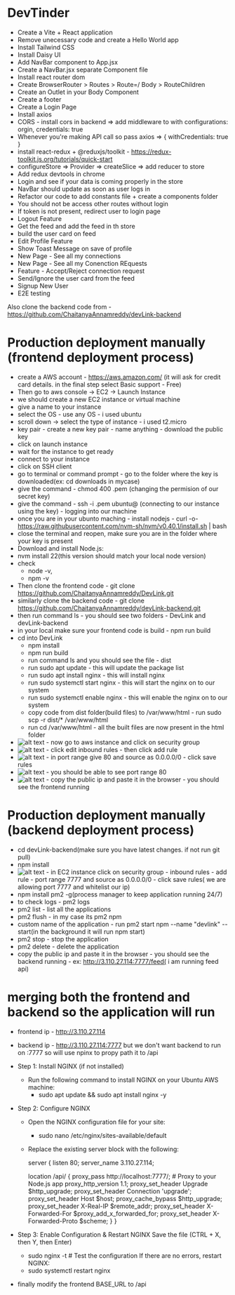 # DevTinder

- Create a Vite + React application
- Remove unecessary code and create a Hello World app
- Install Tailwind CSS
- Install Daisy UI
- Add NavBar component to App.jsx
- Create a NavBar.jsx separate Component file
- Install react router dom
- Create BrowserRouter > Routes > Route=/ Body > RouteChildren
- Create an Outlet in your Body Component
- Create a footer
- Create a Login Page
- Install axios
- CORS - install cors in backend => add middleware to with configurations: orgin, credentials: true
- Whenever you're making API call so pass axios => { withCredentials: true }
- install react-redux + @reduxjs/toolkit - https://redux-toolkit.js.org/tutorials/quick-start
- configureStore => Provider => createSlice => add reducer to store
- Add redux devtools in chrome
- Login and see if your data is coming properly in the store
- NavBar should update as soon as user logs in
- Refactor our code to add constants file + create a components folder
- You should not be access other routes without login
- If token is not present, redirect user to login page
- Logout Feature
- Get the feed and add the feed in th store
- build the user card on feed
- Edit Profile Feature
- Show Toast Message on save of profile
- New Page - See all my connections
- New Page - See all my Conenction REquests
- Feature - Accept/Reject connection request
- Send/Ignore the user card from the feed
- Signup New User
- E2E testing

Also clone the backend code from - https://github.com/ChaitanyaAnnamreddy/devLink-backend

# Production deployment manually (frontend deployment process)

- create a AWS account - https://aws.amazon.com/ (it will ask for credit card details. in the final step select Basic support - Free)
- Then go to aws console -> EC2 -> Launch Instance
- we should create a new EC2 instance or virtual machine
- give a name to your instance
- select the OS - use any OS - i used ubuntu
- scroll down -> select the type of instance - i used t2.micro
- key pair - create a new key pair - name anything - download the public key
- click on launch instance
- wait for the instance to get ready
- connect to your instance
- click on SSH client
- go to terminal or command prompt - go to the folder where the key is downloaded(ex: cd downloads in mycase)
- give the command - chmod 400 <key-file-name>.pem (changing the permision of our secret key)
- give the command - ssh -i <key-file-name>.pem ubuntu@<instance-public-ip> (connecting to our instance using the key) - logging into our machine
- once you are in your ubunto maching - install nodejs - curl -o- https://raw.githubusercontent.com/nvm-sh/nvm/v0.40.1/install.sh | bash
- close the terminal and reopen, make sure you are in the folder where your key is present
- Download and install Node.js:
- nvm install 22(this version should match your local node version)
- check
  - node -v,
  - npm -v
- Then clone the frontend code - git clone https://github.com/ChaitanyaAnnamreddy/DevLink.git
- similarly clone the backend code - git clone https://github.com/ChaitanyaAnnamreddy/devLink-backend.git
- then run command ls - you should see two folders - DevLink and devLink-backend
- in your local make sure your frontend code is build - npm run build
- cd into DevLink
  - npm install
  - npm run build
  - run command ls and you should see the file - dist
  - run sudo apt update - this will update the package list
  - run sudo apt install nginx - this will install nginx
  - run sudo systemctl start nginx - this will start the nginx on to our system
  - run sudo systemctl enable nginx - this will enable the nginx on to our system
  - copy code from dist folder(build files) to /var/www/html - run sudo scp -r dist/\* /var/www/html
  - run cd /var/www/html - all the built files are now present in the html folder
- ![alt text](image.png) - now go to aws instance and click on security group
- ![alt text](image-1.png) - click edit inbound rules - then click add rule
- ![alt text](image-2.png) - in port range give 80 and source as 0.0.0.0/0 - click save rules
- ![alt text](image-3.png) - you should be able to see port range 80
- ![alt text](image-4.png) - copy the public ip and paste it in the browser - you should see the frontend running

# Production deployment manually (backend deployment process)

- cd devLink-backend(make sure you have latest changes. if not run git pull)
- npm install
- ![alt text](image-5.png) - in EC2 instance click on security group - inbound rules - add rule - port range 7777 and source as 0.0.0.0/0 - click save rules( we are allowing port 7777 and whitelist our ip)
- npm install pm2 -g(process manager to keep application running 24/7)
- to check logs - pm2 logs
- pm2 list - list all the applications
- pm2 flush <name of the application> - in my case its pm2 npm
- custom name of the application - run pm2 start npm --name "devlink" -- start(in the background it will run npm start)
- pm2 stop <name of the application> - stop the application
- pm2 delete <name of the application> - delete the application
- copy the public ip and paste it in the browser - you should see the backend running - ex: http://3.110.27.114:7777/feed( i am running feed api)

# merging both the frontend and backend so the application will run

- frontend ip - http://3.110.27.114
- backend ip - http://3.110.27.114:7777 but we don't want backend to run on :7777 so will use npinx to propy path it to /api
- Step 1: Install NGINX (if not installed)
  - Run the following command to install NGINX on your Ubuntu AWS machine:
    - sudo apt update && sudo apt install nginx -y
- Step 2: Configure NGINX

  - Open the NGINX configuration file for your site:
    - sudo nano /etc/nginx/sites-available/default
  - Replace the existing server block with the following:

    server {
    listen 80;
    server_name 3.110.27.114;

    location /api/ {
    proxy_pass http://localhost:7777/; # Proxy to your Node.js app
    proxy_http_version 1.1;
    proxy_set_header Upgrade $http_upgrade;
    proxy_set_header Connection 'upgrade';
    proxy_set_header Host $host;
    proxy_cache_bypass $http_upgrade;
    proxy_set_header X-Real-IP $remote_addr;
    proxy_set_header X-Forwarded-For $proxy_add_x_forwarded_for;
    proxy_set_header X-Forwarded-Proto $scheme;
    }
    }

- Step 3: Enable Configuration & Restart NGINX
  Save the file (CTRL + X, then Y, then Enter)

  - sudo nginx -t # Test the configuration
    If there are no errors, restart NGINX:
  - sudo systemctl restart nginx

- finally modify the frontend BASE_URL to /api

